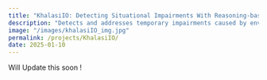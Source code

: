 ```yaml
---
title: "KhalasiIO: Detecting Situational Impairments With Reasoning-based Memory Bank"
description: "Detects and addresses temporary impairments caused by environmental factors like noise, lighting, and stress. Integrates wearable devices and contextual memory for personalized, real-time interventions, reducing cognitive load and frustration. Promising results highlight scalability and improved accessibility."
image: "/images/khalasiIO_img.jpg"
permalink: /projects/KhalasiIO/
date: 2025-01-10
---
```


Will Update this soon !